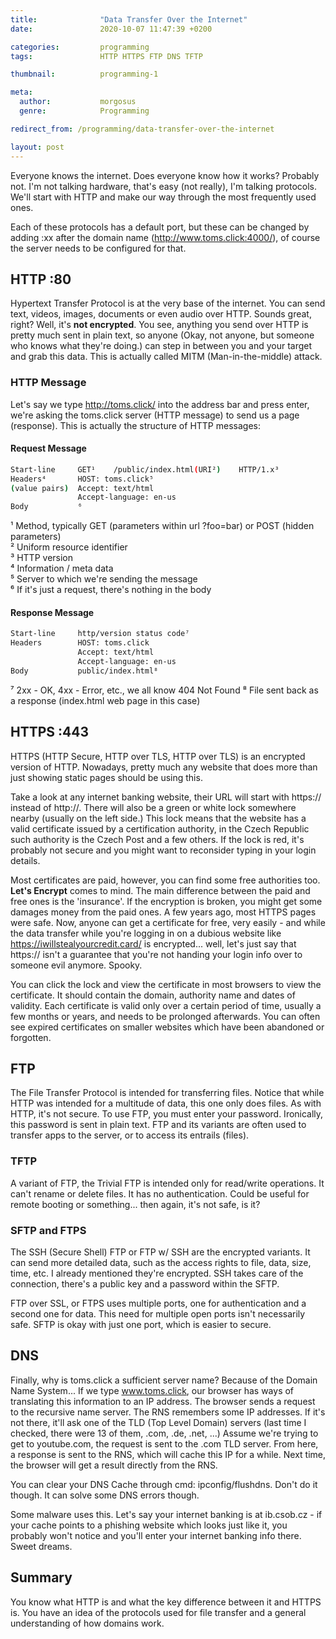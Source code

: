 ```yaml
---
title:              "Data Transfer Over the Internet"
date:               2020-10-07 11:47:39 +0200

categories:         programming
tags:               HTTP HTTPS FTP DNS TFTP

thumbnail:          programming-1

meta:
  author:           morgosus
  genre:            Programming

redirect_from: /programming/data-transfer-over-the-internet

layout: post
---
```

Everyone knows the internet. Does everyone know how it works? Probably not. I'm not talking hardware, that's easy (not really), I'm talking protocols. We'll start with HTTP and make our way through the most frequently used ones.

Each of these protocols has a default port, but these can be changed by adding :xx after the domain name (http://www.toms.click:4000/), of course the server needs to be configured for that.

## HTTP :80

Hypertext Transfer Protocol is at the very base of the internet. You can send text, videos, images, documents or even audio over HTTP. Sounds great, right? Well, it's **not encrypted**. You see, anything you send over HTTP is pretty much sent in plain text, so anyone (Okay, not anyone, but someone who knows what they're doing.) can step in between you and your target and grab this data. This is actually called MITM (Man-in-the-middle) attack.

### HTTP Message

Let's say we type http://toms.click/ into the address bar and press enter, we're asking the toms.click server (HTTP message) to send us a page (response). This is actually the structure of HTTP messages:

#### Request Message

```bash
Start-line     GET¹    /public/index.html(URI²)    HTTP/1.x³
Headers⁴       HOST: toms.click⁵
(value pairs)  Accept: text/html
               Accept-language: en-us
Body           ⁶
```

¹ Method, typically GET (parameters within url ?foo=bar) or POST (hidden parameters)  
² Uniform resource identifier  
³ HTTP version  
⁴ Information / meta data  
⁵ Server to which we're sending the message  
⁶ If it's just a request, there's nothing in the body

#### Response Message

```bash
Start-line     http/version status code⁷
Headers        HOST: toms.click
               Accept: text/html
               Accept-language: en-us
Body           public/index.html⁸
```

⁷ 2xx - OK, 4xx - Error, etc., we all know 404 Not Found
⁸ File sent back as a response (index.html web page in this case)

## HTTPS :443

HTTPS (HTTP Secure, HTTP over TLS, HTTP over TLS) is an encrypted version of HTTP. Nowadays, pretty much any website that does more than just showing static pages should be using this.

Take a look at any internet banking website, their URL will start with https:// instead of http://. There will also be a green or white lock somewhere nearby (usually on the left side.) This lock  means that the website has a valid certificate issued by a certification authority, in the Czech Republic such authority is the Czech Post and a few others. If the lock is red, it's probably not secure and you might want to reconsider typing in your login details.

Most certificates are paid, however, you can find some free authorities too. **Let's Encrypt** comes to mind. The main difference between the paid and free ones is the 'insurance'. If the encryption is broken, you might get some damages money from the paid ones. A few years ago, most HTTPS pages were safe. Now, anyone can get a certificate for free, very easily - and while the data transfer while you're logging in on a dubious website like https://iwillstealyourcredit.card/ is encrypted... well, let's just say that https:// isn't a guarantee that you're not handing your login info over to someone evil anymore. Spooky.

You can click the lock and view the certificate in most browsers to view the certificate. It should contain the domain, authority name and dates of validity. Each certificate is valid only over a certain period of time, usually a few months or years, and needs to be prolonged afterwards. You can often see expired certificates on smaller websites which have been abandoned or forgotten.

## FTP

The File Transfer Protocol is intended for transferring files. Notice that while HTTP was intended for a multitude of data, this one only does files. As with HTTP, it's not secure. To use FTP, you must enter your password. Ironically, this password is sent in plain text. FTP and its variants are often used to transfer apps to the server, or to access its entrails (files).

### TFTP

A variant of FTP, the Trivial FTP is intended only for read/write operations. It can't rename or delete files. It has no authentication. Could be useful for remote booting or something... then again, it's not safe, is it?

### SFTP and FTPS

The SSH (Secure Shell) FTP or FTP w/ SSH are the encrypted variants. It can send more detailed data, such as the access rights to file, data, size, time, etc. I already mentioned they're encrypted. SSH takes care of the connection, there's a public key and a password within the SFTP.

FTP over SSL, or FTPS uses multiple ports, one for authentication and a second one for data. This need for multiple open ports isn't necessarily safe. SFTP is okay with just one port, which is easier to secure.

## DNS

Finally, why is toms.click a sufficient server name? Because of the Domain Name System... If we type www.toms.click, our browser has ways of translating this information to an IP address. The browser sends a request to the recursive name server. The RNS remembers some IP addresses. If it's not there, it'll ask one of the TLD (Top Level Domain) servers (last time I checked, there were 13 of them, .com, .de, .net, ...) Assume we're trying to get to youtube.com, the request is sent to the .com TLD server. From here, a response is sent to the RNS, which will cache this IP for a while. Next time, the browser will get a result directly from the RNS.

You can clear your DNS Cache through cmd: ipconfig/flushdns. Don't do it though. It can solve some DNS errors though.

Some malware uses this. Let's say your internet banking is at ib.csob.cz - if your cache points to a phishing website which looks just like it, you probably won't notice and you'll enter your internet banking info there. Sweet dreams.

## Summary

You know what HTTP is and what the key difference between it and HTTPS is. You have an idea of the protocols used for file transfer and a general understanding of how domains work.
